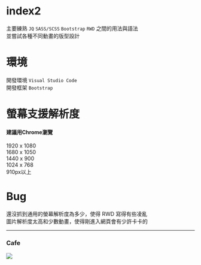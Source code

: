 # index2
主要練熟 `JQ` `SASS/SCSS` `Bootstrap` `RWD` 之間的用法與語法<br>
並嘗試各種不同動畫的版型設計
# 環境
開發環境 `Visual Studio Code`<br>
開發框架 `Bootstrap`
# 螢幕支援解析度
#### 建議用Chrome瀏覽<br>
1920 x 1080<br>
1680 x 1050<br>
1440 x 900<br>
1024 x 768<br>
910px以上
# Bug
還沒抓到通用的螢幕解析度為多少，使得 RWD 寫得有些凌亂<br>
圖片解析度太高和少數動畫，使得剛進入網頁會有少許卡卡的
___
### Cafe
![](Pic/index2.gif)

